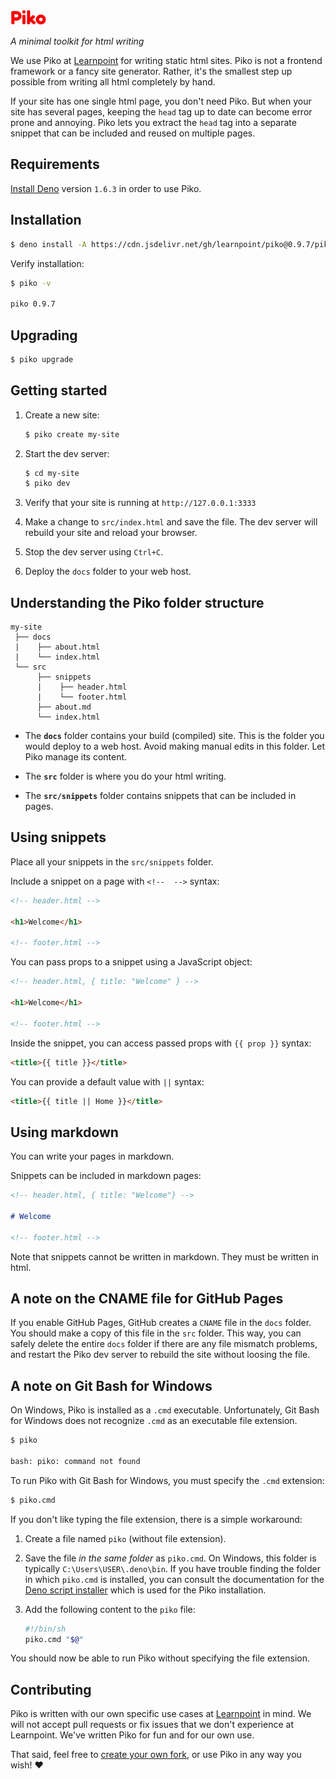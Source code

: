 <img src="piko.svg" height="24px">

_A minimal toolkit for html writing_

We use Piko at [Learnpoint](https://github.com/learnpoint) for writing static html sites. Piko is not a frontend framework or a fancy site generator. Rather, it's the smallest step up possible from writing all html completely by hand.

If your site has one single html page, you don't need Piko. But when your site has several pages, keeping the ```head``` tag up to date can become error prone and annoying. Piko lets you extract the ```head``` tag into a separate snippet that can be included and reused on multiple pages.

## Requirements

[Install Deno](https://deno.land/manual/getting_started/installation) version ```1.6.3``` in order to use Piko.

## Installation

```bash
$ deno install -A https://cdn.jsdelivr.net/gh/learnpoint/piko@0.9.7/piko.js
```

Verify installation:

```bash
$ piko -v

piko 0.9.7
```

## Upgrading

```bash
$ piko upgrade
```

## Getting started

1. Create a new site:

    ```bash
    $ piko create my-site
    ```
2. Start the dev server:

    ```bash
    $ cd my-site
    $ piko dev
    ```

3. Verify that your site is running at ```http://127.0.0.1:3333```

4. Make a change to ```src/index.html``` and save the file. The dev server will rebuild your site and reload your browser.

5. Stop the dev server using ```Ctrl+C```.

6. Deploy the ```docs``` folder to your web host.

## Understanding the Piko folder structure

```
my-site
 ├── docs
 |    ├── about.html
 |    └── index.html
 └── src
      ├── snippets
      |    ├── header.html
      |    └── footer.html
      ├── about.md
      └── index.html
```

- The **```docs```** folder contains your build (compiled) site. This is the folder you would deploy to a web host. Avoid making manual edits in this folder. Let Piko manage its content.

- The **```src```** folder is where you do your html writing.

- The **```src/snippets```** folder contains snippets that can be included in pages.

## Using snippets

Place all your snippets in the ```src/snippets``` folder.

Include a snippet on a page with ```<!--  -->``` syntax:

```html
<!-- header.html -->

<h1>Welcome</h1>

<!-- footer.html -->
```

You can pass props to a snippet using a JavaScript object:

```html
<!-- header.html, { title: "Welcome" } -->

<h1>Welcome</h1>

<!-- footer.html -->
```

Inside the snippet, you can access passed props with ```{{ prop }}``` syntax:

```html
<title>{{ title }}</title>
```

You can provide a default value with ```||``` syntax:

```html
<title>{{ title || Home }}</title>
```

## Using markdown

You can write your pages in markdown.

Snippets can be included in markdown pages:

```md
<!-- header.html, { title: "Welcome"} -->

# Welcome

<!-- footer.html -->
```

Note that snippets cannot be written in markdown. They must be written in html.

## A note on the CNAME file for GitHub Pages

If you enable GitHub Pages, GitHub creates a ```CNAME``` file in the ```docs``` folder. You should make a copy of this file in the ```src``` folder. This way, you can safely delete the entire ```docs``` folder if there are any file mismatch problems, and restart the Piko dev server to rebuild the site without loosing the file.

## A note on Git Bash for Windows

On Windows, Piko is installed as a ```.cmd``` executable. Unfortunately, Git Bash for Windows does not recognize ```.cmd``` as an executable file extension.

```bash
$ piko

bash: piko: command not found
```

To run Piko with Git Bash for Windows, you must specify the ```.cmd``` extension:

```bash
$ piko.cmd
```

If you don't like typing the file extension, there is a simple workaround:

1. Create a file named ```piko``` (without file extension).

2. Save the file _in the same folder_ as ```piko.cmd```. On Windows, this folder is typically ```C:\Users\USER\.deno\bin```. If you have trouble finding the folder in which ```piko.cmd``` is installed, you can consult the documentation for the [Deno script installer](https://deno.land/manual@v1.6.3/tools/script_installer) which is used for the Piko installation.

3. Add the following content to the ```piko``` file:

    ```bash
    #!/bin/sh
    piko.cmd "$@"
    ```

You should now be able to run Piko without specifying the file extension.

## Contributing

Piko is written with our own specific use cases at [Learnpoint](https://github.com/learnpoint) in mind. We will not accept pull requests or fix issues that we don't experience at Learnpoint. We've written Piko for fun and for our own use.

That said, feel free to [create your own fork](https://docs.github.com/en/free-pro-team@latest/github/getting-started-with-github/fork-a-repo), or use Piko in any way you wish! ❤️
